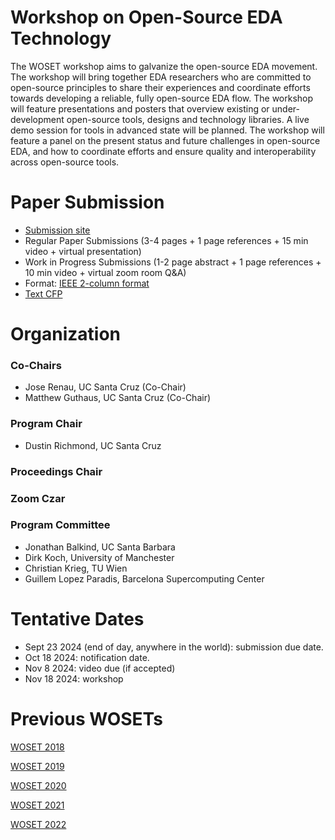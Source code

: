 
# Workshop on Open-Source EDA Technology


The WOSET workshop aims to galvanize the open-source EDA movement. The
workshop will bring together EDA researchers who are committed to
open-source principles to share their experiences and coordinate
efforts towards developing a reliable, fully open-source EDA flow. The
workshop will feature presentations and posters that overview existing
or under-development open-source tools, designs and technology
libraries. A live demo session for tools in advanced state will be
planned. The workshop will feature a panel on the present status and
future challenges in open-source EDA, and how to coordinate efforts
and ensure quality and interoperability across open-source tools.

# Paper Submission
* [Submission site](https://openreview.net/group?id=WOSET-Workshop.github.io/2024)
* Regular Paper Submissions (3-4 pages + 1 page references + 15 min video + virtual presentation)
* Work in Progress Submissions (1-2 page abstract + 1 page references + 10 min video + virtual zoom room Q&A)
* Format: [IEEE 2-column format](https://www.ieee.org/conferences/publishing/templates.html)
* [Text CFP](WOSET2024-cfp.txt)

# Organization

### Co-Chairs
* Jose Renau, UC Santa Cruz (Co-Chair)
* Matthew Guthaus, UC Santa Cruz (Co-Chair)

### Program Chair
* Dustin Richmond, UC Santa Cruz

### Proceedings Chair

### Zoom Czar

### Program Committee
* Jonathan Balkind, UC Santa Barbara
* Dirk Koch, University of Manchester
* Christian Krieg, TU Wien
* Guillem Lopez Paradis, Barcelona Supercomputing Center

# Tentative Dates
* Sept 23 2024 (end of day, anywhere in the world): submission due date.
* Oct 18 2024: notification date.
* Nov 8 2024: video due (if accepted)
* Nov 18 2024: workshop

# Previous WOSETs

[WOSET 2018](WOSET2018.md)

[WOSET 2019](WOSET2019.md)

[WOSET 2020](WOSET2020.md)

[WOSET 2021](WOSET2021.md)

[WOSET 2022](WOSET2022.md)
